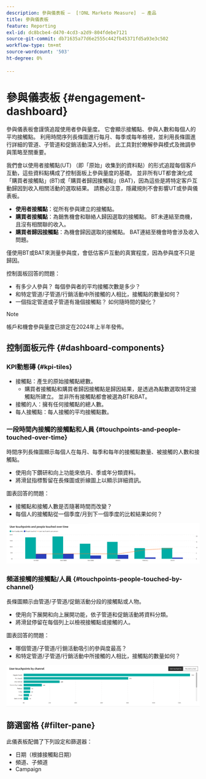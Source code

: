 ```yaml
---
description: 參與儀表板 —  [!DNL Marketo Measure]  — 產品
title: 參與儀表板
feature: Reporting
exl-id: dc8bcbe4-d470-4cd3-a2d9-804fdebe7121
source-git-commit: db71635a77d6e2555c442fb45371fd5a93e3c502
workflow-type: tm+mt
source-wordcount: '503'
ht-degree: 0%

---
```


# 參與儀表板 {#engagement-dashboard}

參與儀表板會謹慎追蹤使用者參與量度。 它會顯示接觸點、參與人數和每個人的平均接觸點。 利用時間序列長條圖進行每月、每季或每年檢視，並利用長條圖進行詳細的管道、子管道和促銷活動深入分析。 此工具對於瞭解參與模式及微調參與策略至關重要。

我們會以使用者接觸點(UT) （即「原始」收集到的資料點）的形式追蹤每個客戶互動，這些資料點構成了控制面板上參與量度的基礎。 並非所有UT都會演化成「購買者接觸點」(BT)或「購買者歸因接觸點」(BAT)，因為這些是將特定客戶互動歸因到收入相關活動的選取結果。 請務必注意，隱藏規則不會影響UT或參與儀表板。

* **使用者接觸點**：從所有參與建立的接觸點。
* **購買者接觸點**：為銷售機會和聯絡人歸因選取的接觸點。 BT未連結至商機，且沒有相關聯的收入。
* **購買者歸因接觸點**：為機會歸因選取的接觸點。 BAT連結至機會時會涉及收入問題。

僅使用BT或BAT來測量參與度，會低估客戶互動的真實程度，因為參與度不只是歸因。

控制面板回答的問題：

* 有多少人參與？ 每個參與者的平均接觸次數是多少？
* 和特定管道/子管道/行銷活動中所接觸的人相比，接觸點的數量如何？
* 一個指定管道或子管道有幾個接觸點？ 如何隨時間的變化？

>[!NOTE]
>
>帳戶和機會參與量度已排定在2024年上半年發佈。

## 控制面板元件 {#dashboard-components}

### KPI動態磚 {#kpi-tiles}

* 接觸點：產生的原始接觸點總數。
   * 購買者接觸點和購買者歸因接觸點是歸因結果，是透過為點數選取特定接觸點所建立。 並非所有接觸點都會被選為BT和BAT。
* 接觸的人：擁有任何接觸點的總人數。
* 每人接觸點：每人接觸的平均接觸點數。

### 一段時間內接觸的接觸點和人員 {#touchpoints-and-people-touched-over-time}

時間序列長條圖顯示每個人在每月、每季和每年的接觸點數量、被接觸的人數和接觸點。

* 使用向下鑽研和向上功能來依月、季或年分類資料。
* 將滑鼠指標暫留在長條圖或折線圖上以顯示詳細資訊。

圖表回答的問題：

* 接觸點和接觸人數是否隨著時間而改變？
* 每個人的接觸點從一個季度/月到下一個季度的比較結果如何？

![](assets/engagement-dashboard-1.png)

### 頻道接觸的接觸點/人員 {#touchpoints-people-touched-by-channel}

長條圖顯示由管道/子管道/促銷活動分段的接觸點或人物。

* 使用向下展開和向上展開功能，依子管道和促銷活動將資料分類。
* 將滑鼠停留在每個列上以檢視接觸點或接觸的人。

圖表回答的問題：

* 哪個管道/子管道/行銷活動吸引的參與度最高？
* 和特定管道/子管道/行銷活動中所接觸的人相比，接觸點的數量如何？

![](assets/engagement-dashboard-2.png)

## 篩選窗格 {#filter-pane}

此儀表板配備了下列設定和篩選器：

* 日期（根據接觸點日期）
* 頻道、子頻道
* Campaign
